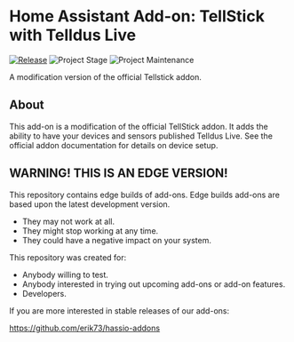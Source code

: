 # Home Assistant Add-on: TellStick with Telldus Live

[![Release][release-shield]][release] ![Project Stage][project-stage-shield] ![Project Maintenance][maintenance-shield]

A modification version of the official Tellstick addon.

## About

This add-on is a modification of the official TellStick addon.
It adds the ability to have your devices and sensors published Telldus Live.
See the official addon documentation for details on device setup.

## WARNING! THIS IS AN EDGE VERSION!

This repository contains edge builds of add-ons.
Edge builds add-ons are based upon the latest development version.

- They may not work at all.
- They might stop working at any time.
- They could have a negative impact on your system.

This repository was created for:

- Anybody willing to test.
- Anybody interested in trying out upcoming add-ons or add-on features.
- Developers.

If you are more interested in stable releases of our add-ons:

<https://github.com/erik73/hassio-addons>

[maintenance-shield]: https://img.shields.io/maintenance/yes/2021.svg
[project-stage-shield]: https://img.shields.io/badge/project%20stage-experimental-yellow.svg
[release-shield]: https://img.shields.io/badge/version-7c55796-blue.svg
[release]: https://github.com/erik73/addon-tellsticklive/tree/7c55796